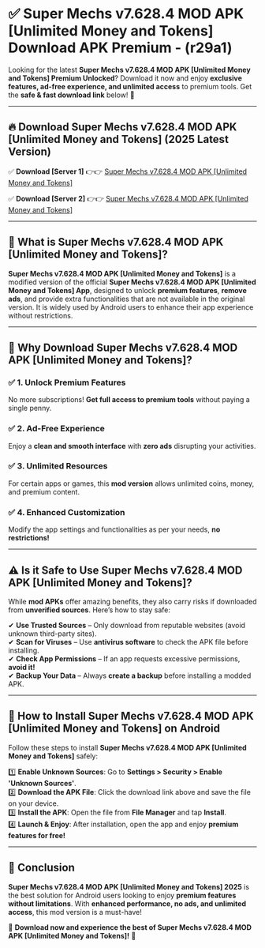 
# ✅ Super Mechs v7.628.4 MOD APK [Unlimited Money and Tokens] Download APK Premium -  (r29a1) 

Looking for the latest **Super Mechs v7.628.4 MOD APK [Unlimited Money and Tokens] Premium Unlocked**? Download it now and enjoy **exclusive features, ad-free experience, and unlimited access** to premium tools. Get the **safe & fast download link** below! 🚀

---

## 🔥 Download Super Mechs v7.628.4 MOD APK [Unlimited Money and Tokens] (2025 Latest Version)

✅ **Download [Server 1]** 👉👉 [Super Mechs v7.628.4 MOD APK [Unlimited Money and Tokens] ](https://apkcomod.com?title=Super_Mechs_v7.628.4_MOD_APK_[Unlimited_Money_and_Tokens])  

✅ **Download [Server 2]** 👉👉 [Super Mechs v7.628.4 MOD APK [Unlimited Money and Tokens] ](https://apkcomod.com?title=Super_Mechs_v7.628.4_MOD_APK_[Unlimited_Money_and_Tokens])  


---

## 📌 What is Super Mechs v7.628.4 MOD APK [Unlimited Money and Tokens]?

**Super Mechs v7.628.4 MOD APK [Unlimited Money and Tokens]** is a modified version of the official **Super Mechs v7.628.4 MOD APK [Unlimited Money and Tokens] App**, designed to unlock **premium features**, **remove ads**, and provide extra functionalities that are not available in the original version. It is widely used by Android users to enhance their app experience without restrictions.

---

## 🌟 Why Download Super Mechs v7.628.4 MOD APK [Unlimited Money and Tokens]?

### ✅ 1. Unlock Premium Features
No more subscriptions! **Get full access to premium tools** without paying a single penny.

### ✅ 2. Ad-Free Experience
Enjoy a **clean and smooth interface** with **zero ads** disrupting your activities.

### ✅ 3. Unlimited Resources
For certain apps or games, this **mod version** allows unlimited coins, money, and premium content.

### ✅ 4. Enhanced Customization
Modify the app settings and functionalities as per your needs, **no restrictions!**

---

## ⚠️ Is it Safe to Use Super Mechs v7.628.4 MOD APK [Unlimited Money and Tokens]?

While **mod APKs** offer amazing benefits, they also carry risks if downloaded from **unverified sources**. Here’s how to stay safe:

✔ **Use Trusted Sources** – Only download from reputable websites (avoid unknown third-party sites).  
✔ **Scan for Viruses** – Use **antivirus software** to check the APK file before installing.  
✔ **Check App Permissions** – If an app requests excessive permissions, **avoid it!**  
✔ **Backup Your Data** – Always **create a backup** before installing a modded APK.

---

## 📲 How to Install Super Mechs v7.628.4 MOD APK [Unlimited Money and Tokens] on Android

Follow these steps to install **Super Mechs v7.628.4 MOD APK [Unlimited Money and Tokens]** safely:

1️⃣ **Enable Unknown Sources**: Go to **Settings > Security > Enable 'Unknown Sources'**.  
2️⃣ **Download the APK File**: Click the download link above and save the file on your device.  
3️⃣ **Install the APK**: Open the file from **File Manager** and tap **Install**.  
4️⃣ **Launch & Enjoy**: After installation, open the app and enjoy **premium features for free!**

---

## 🚀 Conclusion

**Super Mechs v7.628.4 MOD APK [Unlimited Money and Tokens] 2025** is the best solution for Android users looking to enjoy **premium features without limitations**. With **enhanced performance, no ads, and unlimited access**, this mod version is a must-have!

🔻 **Download now and experience the best of Super Mechs v7.628.4 MOD APK [Unlimited Money and Tokens]!** 🔻

